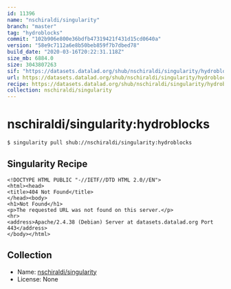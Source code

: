 ```yaml
---
id: 11396
name: "nschiraldi/singularity"
branch: "master"
tag: "hydroblocks"
commit: "102b906e800e36bdfb47319421f431d15cd0640a"
version: "58e9c7112a6e8b50beb859f7b7dbed78"
build_date: "2020-03-16T20:22:31.118Z"
size_mb: 6884.0
size: 3043807263
sif: "https://datasets.datalad.org/shub/nschiraldi/singularity/hydroblocks/2020-03-16-102b906e-58e9c711/58e9c7112a6e8b50beb859f7b7dbed78.sif"
url: https://datasets.datalad.org/shub/nschiraldi/singularity/hydroblocks/2020-03-16-102b906e-58e9c711/
recipe: https://datasets.datalad.org/shub/nschiraldi/singularity/hydroblocks/2020-03-16-102b906e-58e9c711/Singularity
collection: nschiraldi/singularity
---
```


# nschiraldi/singularity:hydroblocks

```bash
$ singularity pull shub://nschiraldi/singularity:hydroblocks
```

## Singularity Recipe

```singularity
<!DOCTYPE HTML PUBLIC "-//IETF//DTD HTML 2.0//EN">
<html><head>
<title>404 Not Found</title>
</head><body>
<h1>Not Found</h1>
<p>The requested URL was not found on this server.</p>
<hr>
<address>Apache/2.4.38 (Debian) Server at datasets.datalad.org Port 443</address>
</body></html>
```

## Collection

 - Name: [nschiraldi/singularity](https://github.com/nschiraldi/singularity)
 - License: None

